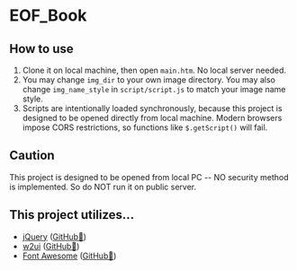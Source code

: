 # EOF_Book

## How to use
1. Clone it on local machine, then open ```main.htm```. No local server needed.
2. You may change ```img_dir``` to your own image directory. You may also change ```img_name_style``` in ```script/script.js``` to match your image name style.
3. Scripts are intentionally loaded synchronously, because this project is designed to be opened directly from local machine. Modern browsers impose CORS restrictions, so functions like ```$.getScript()``` will fail.

## Caution
This project is designed to be opened from local PC -- NO security method is implemented. So do NOT run it on public server.

## This project utilizes...
* [jQuery](https://jquery.com/) ([GitHub🔗](https://github.com/jquery/jquery))
* [w2ui](http://w2ui.com/web/) ([GitHub🔗](https://github.com/vitmalina/w2ui))
* [Font Awesome](http://fontawesome.io/) ([GitHub🔗](https://github.com/FortAwesome/Font-Awesome))
